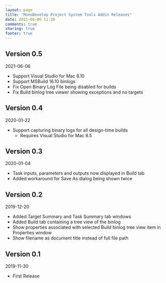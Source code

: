 ```yaml
---
layout: page
title: "MonoDevelop Project System Tools Addin Releases"
date: 2021-06-06 11:30
comments: true
sharing: true
footer: true
---
```


## Version 0.5

2021-06-06

 * Support Visual Studio for Mac 8.10
 * Support MSBuild 16.10 binlogs
 * Fix Open Binary Log File being disabled for builds
 * Fix Build binlog tree viewer showing exceptions and no targets

## Version 0.4

2020-01-22

 * Support capturing binary logs for all design-time builds
   * Requires Visual Studio for Mac 8.5

## Version 0.3

2020-01-04

 * Task inputs, parameters and outputs now displayed in Build tab
 * Added workaround for Save As dialog being shown twice

## Version 0.2

2019-12-20

 * Added Target Summary and Task Summary tab windows
 * Added Build tab containing a tree view of the binlog
 * Show properties associated with selected Build binlog tree view item in Properties window
 * Show filename as document title instead of full file path

## Version 0.1

2019-11-30

 * First Release
 
